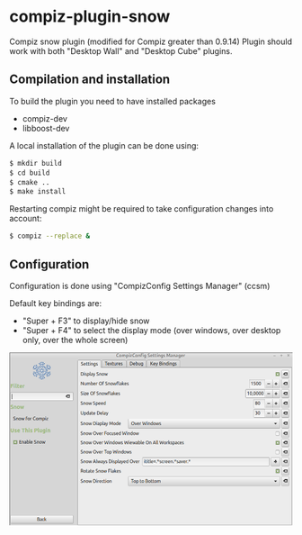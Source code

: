# compiz-plugin-snow
Compiz snow plugin (modified for Compiz greater than 0.9.14)
Plugin should work with both "Desktop Wall" and "Desktop Cube" plugins.

## Compilation and installation
To build the plugin you need to have installed packages
- compiz-dev
- libboost-dev

A local installation of the plugin can be done using: 
```sh
$ mkdir build
$ cd build
$ cmake ..
$ make install
```
Restarting compiz might be required to take configuration changes into account:
```sh
$ compiz --replace &
```

## Configuration
Configuration is done using "CompizConfig Settings Manager" (ccsm)

Default key bindings are:
- "Super + F3" to display/hide snow
- "Super + F4" to select the display mode (over windows, over desktop only, over the whole screen) 

![Configuration screenshot](SnowSettings.png)
